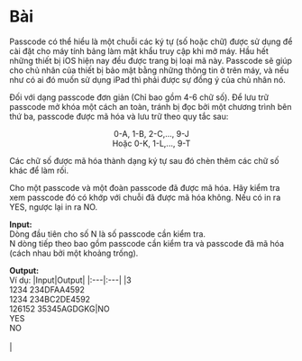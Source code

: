 # Bài 
Passcode có thể hiểu là một chuỗi các ký tự (số hoặc chữ) được sử dụng để cài đặt cho máy tính bảng làm mật khẩu truy cập khi mở máy. Hầu hết những thiết bị iOS hiện nay đều được trang bị loại mã này. Passcode sẽ giúp cho chủ nhân của thiết bị bảo mật bằng những thông tin ở trên máy, và nếu như có ai đó muốn sử dụng iPad thì phải được sự đồng ý của chủ nhân nó.

Đối với dạng passcode đơn giản (Chỉ bao gồm 4-6 chữ số). Để lưu trữ passcode mở khóa một cách an toàn, tránh bị đọc bởi một chương trình bên thứ ba, passcode được mã hóa và lưu trữ theo quy tắc sau:
<p align="center">0-A, 1-B, 2-C,..., 9-J<br>Hoặc 0-K, 1-L,..., 9-T</p>
Các chữ số được mã hóa thành dạng ký tự sau đó chèn thêm các chữ số khác để làm rối.

Cho một passcode và một đoàn passcode đã được mã hóa. Hãy kiểm tra xem passcode đó có khớp với chuỗi đã được mã hóa không. Nếu có in ra YES, ngược lại in ra NO.

**Input:** <br />
Dòng đầu tiên cho số N là số passcode cần kiểm tra. <br />
N dòng tiếp theo bao gồm passcode cần kiểm tra và passcode đã mã hóa (cách nhau bởi một khoảng trống). <br />

**Output:** <br />
Ví dụ:
|Input|Output|
|:---|:---|
|3<br>1234 234DFAA4592<br>1234 234BC2DE4592<br>126152 35345AGDGKG|NO<br>YES<br>NO<br><br>|
